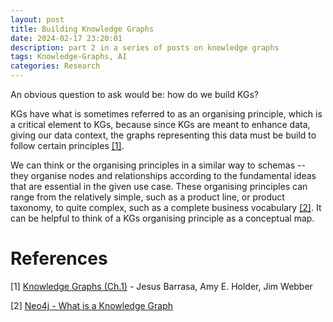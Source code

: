```yaml
---
layout: post
title: Building Knowledge Graphs
date: 2024-02-17 23:20:01
description: part 2 in a series of posts on knowledge graphs
tags: Knowledge-Graphs, AI
categories: Research
---
```


An obvious question to ask would be: how do we build KGs?

KGs have what is sometimes referred to as an organising principle, which is a critical element to KGs, because since KGs are meant to enhance data, giving our data context, the graphs representing this data must be build to follow certain principles [[1]](#ref1).

We can think or the organising principles in a similar way to schemas -- they organise nodes and relationships according to the fundamental ideas that are essential in the given use case. These organising principles can range from the relatively simple, such as a product line, or product taxonomy, to quite complex, such as a complete business vocabulary [[2]](#ref2). It can be helpful to think of a KGs organising principle as a conceptual map.

# References

<a name="ref1">[1]</a> [Knowledge Graphs (Ch.1)](https://learning.oreilly.com/library/view/knowledge-graphs/9781098104863/ch02.html) - Jesus Barrasa, Amy E. Holder, Jim Webber

<a name="ref2">[2]</a> [Neo4j - What is a Knowledge Graph](https://neo4j.com/blog/what-is-knowledge-graph/)
